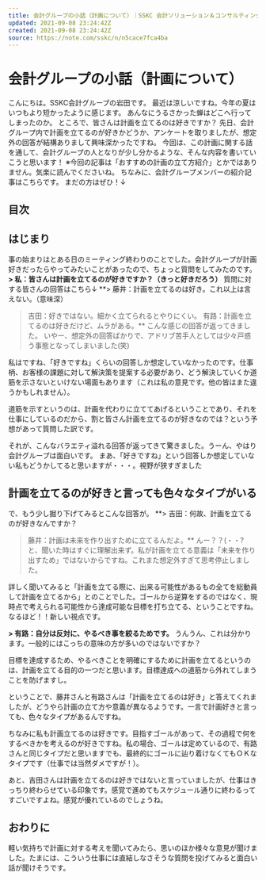 ```yaml
---
title: 会計グループの小話（計画について）｜SSKC 会計ソリューション＆コンサルティンググループ｜note
updated: 2021-09-08 23:24:42Z
created: 2021-09-08 23:24:42Z
source: https://note.com/sskc/n/n5cace7fca4ba
---
```


#  会計グループの小話（計画について）

こんにちは。SSKC会計グループの岩田です。
最近は涼しいですね。今年の夏はいつもより短かったように感じます。
あんなにうるさかった蝉はどこへ行ってしまったのか。
ところで、皆さんは計画を立てるのは好きですか？
先日、会計グループ内で計画を立てるのが好きかどうか、アンケートを取りましたが、想定外の回答が結構ありまして興味深かったですね。
今回は、この計画に関する話を通して、会計グループの人となりが少し分かるような、そんな内容を書いていこうと思います！
※今回の記事は「おすすめの計画の立て方紹介」とかではありません。気楽に読んでくださいね。
ちなみに、会計グループメンバーの紹介記事はこちらです。
まだの方はぜひ！↓

## 目次

## はじまり

事の始まりはとある日のミーティング終わりのことでした。会計グループが計画好きだったらやってみたいことがあったので、ちょっと質問をしてみたのです。
**> 私：皆さんは計画を立てるのが好きですか？（きっと好きだろう）**
質問に対する皆さんの回答はこちら↓
**> 藤井：計画を立てるのは好き。これ以上は言えない。（意味深）
> 吉田：好きではない。細かく立てられるとやりにくい。
> 有路：計画を立てるのは好きだけど、ムラがある。**
こんな感じの回答が返ってきました。
いやー、想定外の回答ばかりで、アドリブ苦手人としては少々戸惑う事態となってしまいました(笑)

私はですね、「好きですね」くらいの回答しか想定していなかったのです。仕事柄、お客様の課題に対して解決策を提案する必要があり、どう解決していくか道筋を示さないといけない場面もあります（これは私の意見です。他の皆はまた違うかもしれません）。

道筋を示すというのは、計画を代わりに立ててあげるということであり、それを仕事にしているのだから、割と皆さん計画を立てるのが好きなのでは？という予想があって質問した訳です。

それが、こんなバラエティ溢れる回答が返ってきて驚きました。うーん、やはり会計グループは面白いです。
まあ、「好きですね」という回答しか想定していない私もどうかしてると思いますが・・・。視野が狭すぎました

## 計画を立てるのが好きと言っても色々なタイプがいる

で、もう少し掘り下げてみるとこんな回答が。
**> 吉田：何故、計画を立てるのが好きなんですか？
> 藤井：計画は未来を作り出すために立てるんだよ。**
んー？？(・・?
と、聞いた時はすぐに理解出来ず。私が計画を立てる意義は「未来を作り出すため」ではないからですね。これまた想定外すぎて思考停止しました。

詳しく聞いてみると「計画を立てる際に、出来る可能性があるもの全てを総動員して計画を立てるから」とのことでした。ゴールから逆算をするのではなく、現時点で考えられる可能性から達成可能な目標を打ち立てる、ということですね。なるほど！！新しい視点です。

**> 有路：自分は反対に、やるべき事を絞るためです。**
うんうん、これは分かります。一般的にはこっちの意味の方が多いのではないですか？

目標を達成するため、やるべきことを明確にするために計画を立てるというのは、計画を立てる目的の一つだと思います。目標達成への道筋から外れてしまうことを防げますし。

ということで、藤井さんと有路さんは「計画を立てるのは好き」と答えてくれましたが、どうやら計画の立て方や意義が異なるようです。一言で計画好きと言っても、色々なタイプがあるんですね。

ちなみに私も計画立てるのは好きです。目指すゴールがあって、その過程で何をするべきかを考えるのが好きですね。私の場合、ゴールは定めているので、有路さんと同じタイプだと思いますでも、最終的にゴールに辿り着けなくてもＯＫなタイプです（仕事では当然ダメですが！）。

あと、吉田さんは計画を立てるのは好きではないと言っていましたが、仕事はきっちり終わらせている印象です。感覚で進めてもスケジュール通りに終わるってすごいですよね。感覚が優れているのでしょうね。

## おわりに

軽い気持ちで計画に対する考えを聞いてみたら、思いのほか様々な意見が聞けました。たまには、こういう仕事には直結しなさそうな質問を投げてみると面白い話が聞けそうです。
